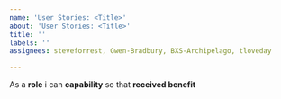 ```yaml
---
name: 'User Stories: <Title>'
about: 'User Stories: <Title>'
title: ''
labels: ''
assignees: steveforrest, Gwen-Bradbury, BXS-Archipelago, tloveday

---
```


As a **role** i can **capability** so that **received benefit**
